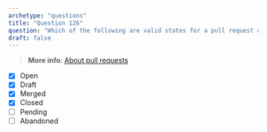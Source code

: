 ```yaml
---
archetype: "questions"  
title: "Question 126"  
question: "Which of the following are valid states for a pull request on GitHub? (Choose four.)"  
draft: false  
---
```


> **More info**: [About pull requests](https://docs.github.com/en/pull-requests/collaborating-with-pull-requests/proposing-changes-to-your-work-with-pull-requests/about-pull-requests)

- [x] Open  
- [x] Draft  
- [x] Merged  
- [x] Closed  
- [ ] Pending  
- [ ] Abandoned
